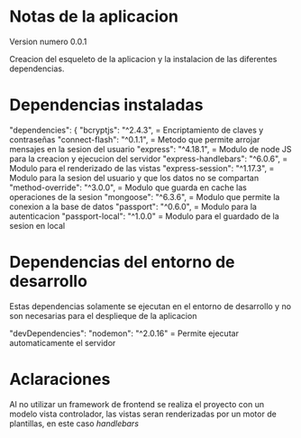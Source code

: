 # Notas de la aplicacion

Version numero 0.0.1

Creacion del esqueleto de la aplicacion y la instalacion de las diferentes dependencias.

# Dependencias instaladas

  "dependencies": {
    "bcryptjs": "^2.4.3", = Encriptamiento de claves y contraseñas
    "connect-flash": "^0.1.1", = Metodo que permite arrojar mensajes en la sesion del usuario
    "express": "^4.18.1", = Modulo de node JS para la creacion y ejecucion del servidor
    "express-handlebars": "^6.0.6", = Modulo para el renderizado de las vistas
    "express-session": "^1.17.3", = Modulo para la sesion del usuario y que los datos no se compartan
    "method-override": "^3.0.0", = Modulo que guarda en cache las operaciones de la sesion
    "mongoose": "^6.3.6", = Modulo que permite la conexion a la base de datos
    "passport": "^0.6.0", = Modulo para la autenticacion
    "passport-local": "^1.0.0" = Modulo para el guardado de la sesion en local

# Dependencias del entorno de desarrollo

Estas dependencias solamente se ejecutan en el entorno de desarrollo y no son necesarias para el desplieque de la aplicacion

  "devDependencies": 
    "nodemon": "^2.0.16" = Permite ejecutar automaticamente el servidor

# Aclaraciones

Al no utilizar un framework de frontend se realiza el proyecto con un modelo vista controlador, las vistas seran renderizadas por un motor de plantillas, en este caso *handlebars*